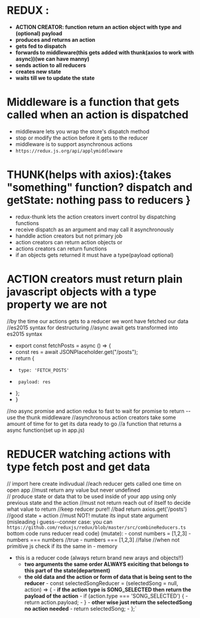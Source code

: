 # REDUX :

- **ACTION CREATOR: function return an action object with type and (optional) payload**
- **produces and returns an action**
- **gets fed to dispatch**
- **forwards to middleware(this gets added with thunk(axios to work with async))(we can have manny)**
- **sends action to all reducers**
- **creates new state**
- **waits till we to update the state**

# Middleware is a function that gets called when an action is dispatched
- middleware lets you wrap the store's dispatch method
- stop or modify the action before it gets to the reducer
- middleware is to support asynchronous actions
- `https://redux.js.org/api/applymiddleware`

# THUNK(helps with axios):{takes "something" function?  dispatch and getState: nothing pass to reducers  }
- redux-thunk lets the action creators invert control by dispatching functions
- receive dispatch as an argument and may call it asynchronously
- handdle action creators but not primary job
- action creators can return action objects 
or
- actions creators can return functions 
- if an objects gets returned it must have a type(payload optional)

# ACTION creators must return plain javascript objects with a type property we are not 
//by the time our actions gets to a reducer we wont have fetched our data
//es2015 syntax for destructuring
//async await gets transformed into es2015 syntax

  - export const fetchPosts = async () => {
  -   const res = await JSONPlaceholder.get("/posts");
  -    return {
  -      type: 'FETCH_POSTS'
  -      payload: res
  -    };
  -  }

//no async promise and action redux to fast to wait for promise to return --use the thunk middleware
//asynchronous action creators take some amount of  time for to get its data ready to go
//a function that returns a async function(set up in app.js)

# REDUCER watching actions with type fetch post and get data
// import here create indivudual 
//each reducer gets called one time on open app
//must return any value but never undefined  
// produce state or data that to be used inside of your app using only previous state and the action
//must not return reach out of itself to decide what value to return 
//keep reducer pure!!
  //bad return axios.get('/posts')
  //good state + action 
//must NOT! mutate its input state argument 
 (misleading i guess--conner case: you can `https://github.com/reduxjs/redux/blob/master/src/combineReducers.ts` bottom code runs reducer read code)
  (mutate):
      - const numbers = [1,2,3]
      - numbers === numbers //true
      - numbers === [1,2,3] //false //when not primitive js check if its the same in - memory
 - this is a reducer code (always return brand new arays and objects!!)
      - **two arguments the same order ALWAYS exiciting that belongs to this part of** **the state(department)**
      - **the old data and the action or form of data that is being sent to the reducer**
       - const selectedSongReducer = (selectedSong = null, action) => {
       - **if the action type is SONG_SELECTED then return the payload of the action** 
       -  if (action.type === 'SONG_SELECTED') {
       -    return action.payload;
       -    } 
       - **other wise just return the selectedSong no action needed** 
       - return selectedSong;
       - };`


  